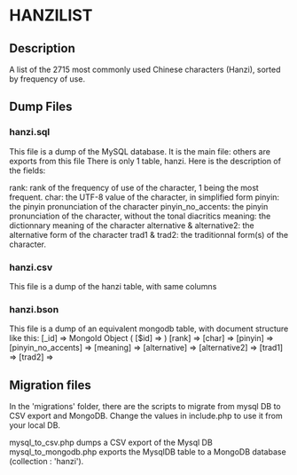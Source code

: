 HANZILIST
=========

Description
-----------
A list of the 2715 most commonly used Chinese characters (Hanzi), sorted by frequency of use.

Dump Files
----------

### hanzi.sql 

This file is a dump of the MySQL database. It is the main file: others are exports from this file
There is only 1 table, hanzi. Here is the description of the fields:

rank: rank of the frequency of use of the character, 1 being the most frequent.
char: the UTF-8 value of the character, in simplified  form
pinyin: the pinyin pronunciation of the character
pinyin_no_accents: the pinyin pronunciation of the character, without the tonal diacritics
meaning: the dictionnary meaning of the character
alternative & alternative2: the alternative form of the character
trad1 & trad2: the traditionnal form(s) of the character.

### hanzi.csv 
This file is a dump of the hanzi table, with same columns

### hanzi.bson
This file is a dump of an equivalent mongodb table, with document structure like this:
[_id] => MongoId Object (
    [$id] => 
)
[rank] => 
[char] => 
[pinyin] => 
[pinyin_no_accents] => 
[meaning] => 
[alternative] => 
[alternative2] => 
[trad1] => 
[trad2] => 

Migration files
---------------

In the 'migrations' folder, there are the scripts to migrate from mysql DB to CSV export and MongoDB. 
Change the values in include.php to use it from your local DB.

mysql_to_csv.php dumps a CSV export of the Mysql DB
mysql_to_mongodb.php exports the MysqlDB table to a MongoDB database (collection : 'hanzi').